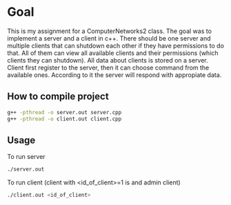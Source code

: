 # Goal
This is my assignment for a ComputerNetworks2 class. The goal was to implement a server and a client in c++. There should be one server and multiple clients that can shutdown each other if they have permissions to do that.
All of them can view all available clients and their permissions (which clients they can shutdown). All data about clients is stored on a server. Client first register to the server, then it can choose command from the available ones. According to it the server will respond with appropiate data.
## How to compile project
```bash
g++ -pthread -o server.out server.cpp
g++ -pthread -o client.out client.cpp
```

## Usage
To run server
```bash
./server.out
```
To run client (client with <id_of_client>=1 is and admin client)
```bash
./client.out <id_of_client>
```
